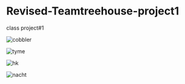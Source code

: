 # Revised-Teamtreehouse-project1
class project#1

![cobbler](https://cloud.githubusercontent.com/assets/20180059/17425901/5bb470ce-5a87-11e6-827b-03188f500b0a.jpg)

![tyme](https://cloud.githubusercontent.com/assets/20180059/17425975/2d186b84-5a88-11e6-8e8d-23077ddace20.jpg)

![hk](https://cloud.githubusercontent.com/assets/20180059/17651400/33cda2ce-621b-11e6-85fe-7db1ae4975ca.jpg)

![nacht](https://cloud.githubusercontent.com/assets/20180059/17651469/58d90cc4-621c-11e6-9bc9-d0c7a361fe3b.jpg)
